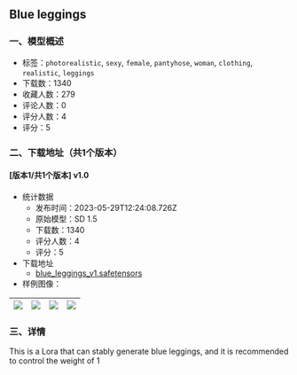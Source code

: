 ## Blue leggings
### 一、模型概述

- 标签：`photorealistic`, `sexy`, `female`, `pantyhose`, `woman`, `clothing`, `realistic`, `leggings`
- 下载数：1340
- 收藏人数：279
- 评论人数：0
- 评分人数：4
- 评分：5

### 二、下载地址（共1个版本）

#### [版本1/共1个版本] v1.0

- 统计数据
  - 发布时间：2023-05-29T12:24:08.726Z
  - 原始模型：SD 1.5
  - 下载数：1340
  - 评分人数：4
  - 评分：5
- 下载地址
  - [blue_leggings_v1.safetensors](https://civitai.com/api/download/models/84573)
- 样例图像：

| <img src="https://image.civitai.com/xG1nkqKTMzGDvpLrqFT7WA/17645dfc-b1cb-4f13-91e2-3a1954405285/width=450/955536.jpeg" /> | <img src="https://image.civitai.com/xG1nkqKTMzGDvpLrqFT7WA/d4118d12-d6e0-4db9-b661-03267773df6c/width=450/955858.jpeg" /> | <img src="https://image.civitai.com/xG1nkqKTMzGDvpLrqFT7WA/275f8822-5ed4-41a7-aa5e-1876fe9ed810/width=450/955865.jpeg" /> | <img src="https://image.civitai.com/xG1nkqKTMzGDvpLrqFT7WA/deb65165-8058-4897-aba7-c8ce28add26c/width=450/955537.jpeg" /> |
| ---- | ---- | ---- | ---- |


### 三、详情
<p>This is a Lora that can stably generate blue leggings, and it is recommended to control the weight of 1</p>